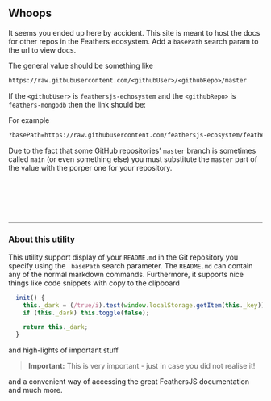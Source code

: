## Whoops

It seems you ended up here by accident. This site is meant to host the docs for other repos in the Feathers ecosystem. Add a `basePath` search param to the url to view docs.

The general value should be something like

```txt
https://raw.gitbubusercontent.com/<githubUser>/<githubRepo>/master
```

If the `<githubUser>` is `feathersjs-echosystem` and the `<githubRepo>` is `feathers-mongodb` then the link should be:

For example

```txt
?basePath=https://raw.githubusercontent.com/feathersjs-ecosystem/feathers-mongodb/master
```

Due to the fact that some GitHub repositories' `master` branch is sometimes called `main` (or even something else) you must substitute the `master` part of the value with the porper one for your repository.

<div style="margin-top:100px; width:100%; border-top:1px solid grey">

### About this utility
This utility support display of your `README.md` in the Git repository you specify using the ` basePath` search parameter. The `README.md` can contain any of the normal markdown commands. Furthermore, it supports nice things like code snippets with copy to the clipboard

```js
  init() {
    this._dark = (/true/i).test(window.localStorage.getItem(this._key));
    if (this._dark) this.toggle(false);

    return this._dark;
  }
```

and high-lights of important stuff

> __Important:__ This is very important - just in case you did not realise it!

and a convenient way of accessing the great FeathersJS documentation and much more.